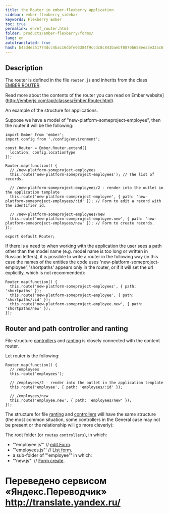 ```yaml
--- 
title: the Router in ember-flexberry application 
sidebar: ember-flexberry_sidebar 
keywords: Flexberry Ember 
toc: true 
permalink: en/ef_router.html 
folder: products/ember-flexberry/forms/ 
lang: en 
autotranslated: true 
hash: b43d4e251774dcc4bac16dbfe03384f9ccdc8c843baebf8870b658eea3e33ac6 
--- 
```


## Description 

The router is defined in the file `router.js` and inherits from the class [EMBER.ROUTER](http://emberjs.com/api/classes/Ember.Router.html). 

Read more about the contents of the router you can read on Ember website](http://emberjs.com/api/classes/Ember.Router.html). 

An example of the structure for applications. 

Suppose we have a model of "new-platform-someproject-employee", then the router it will be the following: 

```
import Ember from 'ember';
import config from './config/environment';

const Router = Ember.Router.extend({
  location: config.locationType
});

Router.map(function() {
  // /new-platform-someproject-employees 
  this.route('new-platform-someproject-employees'); // The list of records. 

  // /new-platform-someproject-employees/2 - render into the outlet in the application template 
  this.route('new-platform-someproject-employee', { path: 'new-platform-someproject-employees/:id' }); // Form to edit a record with the identifier id. 

  // /new-platform-someproject-employees/new 
  this.route('new-platform-someproject-employee.new', { path: 'new-platform-someproject-employees/new' }); // Form to create records. 
});

export default Router;
``` 

If there is a need to when working with the application the user sees a path other than the model name (e.g. model name is too long or written in Russian letters), it is possible to write a router in the following way (in this case the names of the entities the code uses 'new-platform-someproject-employee', 'shortpaths' appears only in the router, or if it will set the url explicitly, which is not recommended): 

```
Router.map(function() {
  this.route('new-platform-someproject-employees', { path: 'shortpaths' });
  this.route('new-platform-someproject-employee', { path: 'shortpaths/:id' });
  this.route('new-platform-someproject-employee.new', { path: 'shortpaths/new' });
});
``` 

## Router and path controller and ranting 

File structure [controllers](ef_controller.html) and [ranting](ef_route.html) is closely connected with the content router. 

Let router is the following: 

```
Router.map(function() {
  // /employees 
  this.route('employees');

  // /employees/2 - render into the outlet in the application template 
  this.route('employee', { path: 'employees/:id' });

  // /employees/new 
  this.route('employee.new', { path: 'employees/new' });
});
``` 

The structure for file [ranting](ef_route.html) and [controllers](ef_controller.html) will have the same structure (the most common situation, some controllers in the General case may not be present or the relationship will go more cleverly): 

The root folder (or `routes` `controllers`), in which: 

* "'employee.js"' // [edit Form](ef_edit-form.html). 
* "'employees.js"' // [List form](ef_forms.html). 
* a sub-folder of "'employee"' in which: 
* "'new.js"' // [Form create](ef_edit-form.html). 



 # Переведено сервисом «Яндекс.Переводчик» http://translate.yandex.ru/